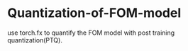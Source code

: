 # Quantization-of-FOM-model
use torch.fx to quantify the FOM model with post training quantization(PTQ).
